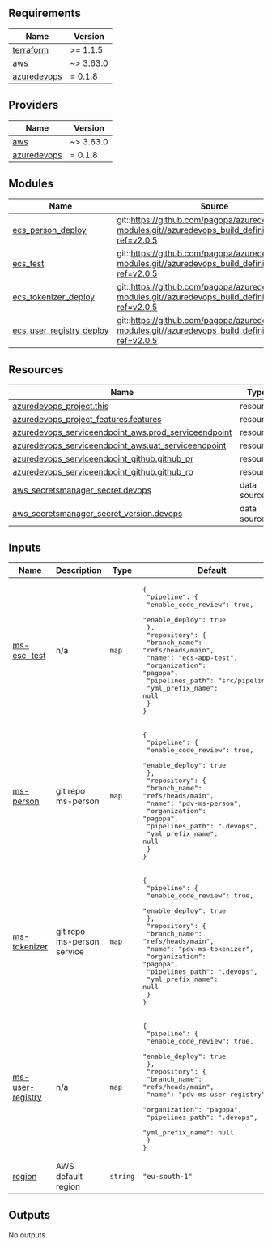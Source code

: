 ## Requirements

| Name | Version |
|------|---------|
| <a name="requirement_terraform"></a> [terraform](#requirement\_terraform) | >= 1.1.5 |
| <a name="requirement_aws"></a> [aws](#requirement\_aws) | ~> 3.63.0 |
| <a name="requirement_azuredevops"></a> [azuredevops](#requirement\_azuredevops) | = 0.1.8 |

## Providers

| Name | Version |
|------|---------|
| <a name="provider_aws"></a> [aws](#provider\_aws) | ~> 3.63.0 |
| <a name="provider_azuredevops"></a> [azuredevops](#provider\_azuredevops) | = 0.1.8 |

## Modules

| Name | Source | Version |
|------|--------|---------|
| <a name="module_ecs_person_deploy"></a> [ecs\_person\_deploy](#module\_ecs\_person\_deploy) | git::https://github.com/pagopa/azuredevops-tf-modules.git//azuredevops_build_definition_deploy?ref=v2.0.5 |  |
| <a name="module_ecs_test"></a> [ecs\_test](#module\_ecs\_test) | git::https://github.com/pagopa/azuredevops-tf-modules.git//azuredevops_build_definition_deploy?ref=v2.0.5 |  |
| <a name="module_ecs_tokenizer_deploy"></a> [ecs\_tokenizer\_deploy](#module\_ecs\_tokenizer\_deploy) | git::https://github.com/pagopa/azuredevops-tf-modules.git//azuredevops_build_definition_deploy?ref=v2.0.5 |  |
| <a name="module_ecs_user_registry_deploy"></a> [ecs\_user\_registry\_deploy](#module\_ecs\_user\_registry\_deploy) | git::https://github.com/pagopa/azuredevops-tf-modules.git//azuredevops_build_definition_deploy?ref=v2.0.5 |  |

## Resources

| Name | Type |
|------|------|
| [azuredevops_project.this](https://registry.terraform.io/providers/microsoft/azuredevops/0.1.8/docs/resources/project) | resource |
| [azuredevops_project_features.features](https://registry.terraform.io/providers/microsoft/azuredevops/0.1.8/docs/resources/project_features) | resource |
| [azuredevops_serviceendpoint_aws.prod_serviceendpoint](https://registry.terraform.io/providers/microsoft/azuredevops/0.1.8/docs/resources/serviceendpoint_aws) | resource |
| [azuredevops_serviceendpoint_aws.uat_serviceendpoint](https://registry.terraform.io/providers/microsoft/azuredevops/0.1.8/docs/resources/serviceendpoint_aws) | resource |
| [azuredevops_serviceendpoint_github.github_pr](https://registry.terraform.io/providers/microsoft/azuredevops/0.1.8/docs/resources/serviceendpoint_github) | resource |
| [azuredevops_serviceendpoint_github.github_ro](https://registry.terraform.io/providers/microsoft/azuredevops/0.1.8/docs/resources/serviceendpoint_github) | resource |
| [aws_secretsmanager_secret.devops](https://registry.terraform.io/providers/hashicorp/aws/latest/docs/data-sources/secretsmanager_secret) | data source |
| [aws_secretsmanager_secret_version.devops](https://registry.terraform.io/providers/hashicorp/aws/latest/docs/data-sources/secretsmanager_secret_version) | data source |

## Inputs

| Name | Description | Type | Default | Required |
|------|-------------|------|---------|:--------:|
| <a name="input_ms-esc-test"></a> [ms-esc-test](#input\_ms-esc-test) | n/a | `map` | <pre>{<br>  "pipeline": {<br>    "enable_code_review": true,<br>    "enable_deploy": true<br>  },<br>  "repository": {<br>    "branch_name": "refs/heads/main",<br>    "name": "ecs-app-test",<br>    "organization": "pagopa",<br>    "pipelines_path": "src/pipelines",<br>    "yml_prefix_name": null<br>  }<br>}</pre> | no |
| <a name="input_ms-person"></a> [ms-person](#input\_ms-person) | git repo ms-person | `map` | <pre>{<br>  "pipeline": {<br>    "enable_code_review": true,<br>    "enable_deploy": true<br>  },<br>  "repository": {<br>    "branch_name": "refs/heads/main",<br>    "name": "pdv-ms-person",<br>    "organization": "pagopa",<br>    "pipelines_path": ".devops",<br>    "yml_prefix_name": null<br>  }<br>}</pre> | no |
| <a name="input_ms-tokenizer"></a> [ms-tokenizer](#input\_ms-tokenizer) | git repo ms-person service | `map` | <pre>{<br>  "pipeline": {<br>    "enable_code_review": true,<br>    "enable_deploy": true<br>  },<br>  "repository": {<br>    "branch_name": "refs/heads/main",<br>    "name": "pdv-ms-tokenizer",<br>    "organization": "pagopa",<br>    "pipelines_path": ".devops",<br>    "yml_prefix_name": null<br>  }<br>}</pre> | no |
| <a name="input_ms-user-registry"></a> [ms-user-registry](#input\_ms-user-registry) | n/a | `map` | <pre>{<br>  "pipeline": {<br>    "enable_code_review": true,<br>    "enable_deploy": true<br>  },<br>  "repository": {<br>    "branch_name": "refs/heads/main",<br>    "name": "pdv-ms-user-registry",<br>    "organization": "pagopa",<br>    "pipelines_path": ".devops",<br>    "yml_prefix_name": null<br>  }<br>}</pre> | no |
| <a name="input_region"></a> [region](#input\_region) | AWS default region | `string` | `"eu-south-1"` | no |

## Outputs

No outputs.
